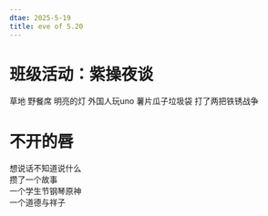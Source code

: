 ```yaml
---
dtae: 2025-5-19
title: eve of 5.20
---
```

# 班级活动：紫操夜谈
草地
野餐席
明亮的灯
外国人玩uno
薯片瓜子垃圾袋
打了两把铁锈战争

# 不开的唇
想说话不知道说什么  
攒了一个故事  
一个学生节钢琴原神  
一个道德与祥子